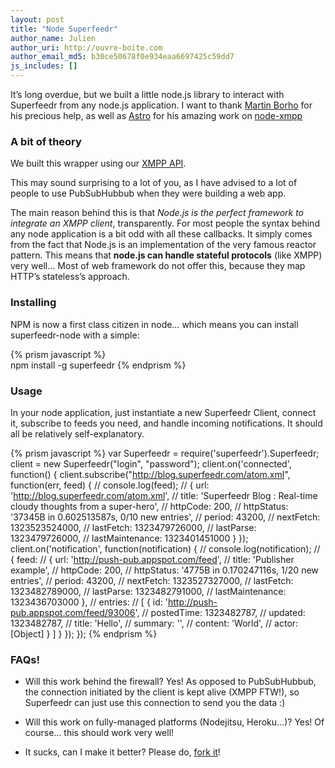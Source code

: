 ```yaml
---
layout: post
title: "Node Superfeedr"
author_name: Julien
author_uri: http://ouvre-boite.com
author_email_md5: b30ce50678f0e934eaa6697425c59dd7
js_includes: []
---
```


It’s long overdue, but we built a little node.js library to interact
with Superfeedr from any node.js application. I want to thank [Martin
Borho](https://github.com/mborho) for his precious help, as well as
[Astro](http://spaceboyz.net/~astro/) for his amazing work on
[node-xmpp](https://github.com/astro/node-xmpp)

### A bit of theory

We built this wrapper using our [XMPP
API](http://documentation.superfeedr.com/subscribers.html#xmpppubsub).

This may sound surprising to a lot of you, as I have advised to a lot of people to use PubSubHubbub when they were building a web app.

The main reason behind this is that *Node.js is the perfect framework to integrate an XMPP client*, transparently. For most people the syntax behind any node application is a bit odd with all these callbacks. It simply comes from the fact that Node.js is an implementation of the very famous reactor pattern. This means that **node.js can handle stateful protocols** (like XMPP) very well… Most of web framework do not offer this, because they map HTTP’s stateless’s approach.

### Installing

NPM is now a first class citizen in node… which means you can install
superfeedr-node with a simple:

{% prism javascript %}  
 npm install -g superfeedr
{% endprism %}

### Usage

In your node application, just instantiate a new Superfeedr Client,
connect it, subscribe to feeds you need, and handle incoming
notifications. It should all be relatively self-explanatory.

{% prism javascript %}
var Superfeedr = require('superfeedr').Superfeedr;
client = new Superfeedr("login", "password");
client.on('connected', function() {
  client.subscribe("http://blog.superfeedr.com/atom.xml", function(err, feed) {
    // console.log(feed);
    // { url: 'http://blog.superfeedr.com/atom.xml',
    //   title: 'Superfeedr Blog : Real-time cloudy thoughts from a super-hero',
    //   httpCode: 200,
    //   httpStatus: '37345B in 0.602513587s, 0/10 new entries',
    //   period: 43200,
    //   nextFetch: 1323523524000,
    //   lastFetch: 1323479726000,
    //   lastParse: 1323479726000,
    //   lastMaintenance: 1323401451000 }
  });
  client.on('notification', function(notification) {
    // console.log(notification);
    // { feed: 
    //    { url: 'http://push-pub.appspot.com/feed',
    //      title: 'Publisher example',
    //      httpCode: 200,
    //      httpStatus: '4775B in 0.170247116s, 1/20 new entries',
    //      period: 43200,
    //      nextFetch: 1323527327000,
    //      lastFetch: 1323482789000,
    //      lastParse: 1323482791000,
    //      lastMaintenance: 1323436703000 },
    //   entries: 
    //    [ { id: 'http://push-pub.appspot.com/feed/93006',
    //        postedTime: 1323482787,
    //        updated: 1323482787,
    //        title: 'Hello',
    //        summary: '',
    //        content: 'World',
    //        actor: [Object] } ] }
  });
});
{% endprism %}


### FAQs!

* Will this work behind the firewall?
Yes! As opposed to PubSubHubbub, the connection initiated by the
client is kept alive (XMPP FTW!), so Superfeedr can just use this
connection to send you the data :)

* Will this work on fully-managed platforms (Nodejitsu, Heroku…)?
Yes! Of course... this should work very well!

* It sucks, can I make it better?
Please do, [fork it](https://github.com/superfeedr/superfeedr-node)!

